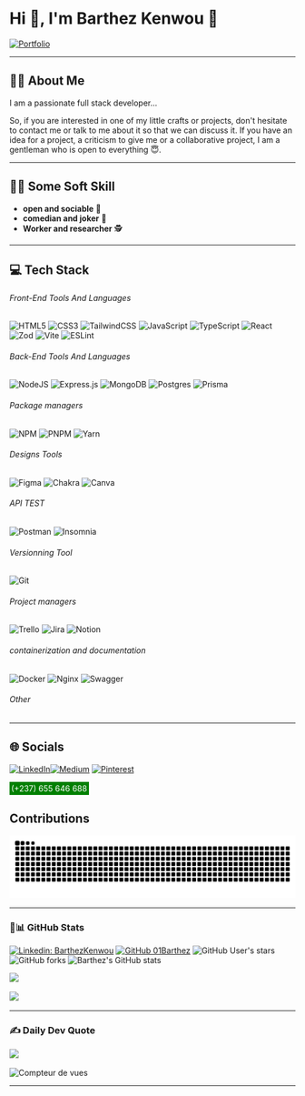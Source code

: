 
# Hi 👋, I'm Barthez Kenwou 🤞

[![Portfolio](https://img.shields.io/badge/Portfolio-%23000000.svg?style=for-the-badge&logo=firefox&logoColor=#FF7139)](https://github.com/Worketyamo-Students/ChrisfisPrrojet-Barthez_-_Melvis)

<hr/>

## 🧑‍💻 About Me

I am a passionate full stack developer...

So, if you are interested in one of my little crafts or projects, don't hesitate to contact me or talk to me about it so that we can discuss it. If you have an idea for a project, a criticism to give me or a collaborative project, I am a gentleman who is open to everything 😇.

<!-- ![Barthez Kenwou](assets/profile.JPG) -->

<hr/>

## 👨‍🦱 Some Soft Skill

- **open and sociable** 🤝
- **comedian and joker** 👀
- **Worker and researcher** 🕵️

<hr/>

## 💻 Tech Stack

###### Front-End Tools And Languages

![HTML5](https://img.shields.io/badge/html5-%23E34F26.svg?style=for-the-badge&logo=html5&logoColor=white) ![CSS3](https://img.shields.io/badge/css3-%231572B6.svg?style=for-the-badge&logo=css3&logoColor=white) ![TailwindCSS](https://img.shields.io/badge/tailwindcss-%2338B2AC.svg?style=for-the-badge&logo=tailwind-css&logoColor=white) ![JavaScript](https://img.shields.io/badge/javascript-%23323330.svg?style=for-the-badge&logo=javascript&logoColor=%23F7DF1E) ![TypeScript](https://img.shields.io/badge/typescript-%23007ACC.svg?style=for-the-badge&logo=typescript&logoColor=white) ![React](https://img.shields.io/badge/react-%2320232a.svg?style=for-the-badge&logo=react&logoColor=%2361DAFB) ![Zod](https://img.shields.io/badge/zod-%233068b7.svg?style=for-the-badge&logo=zod&logoColor=white) ![Vite](https://img.shields.io/badge/vite-%23646CFF.svg?style=for-the-badge&logo=vite&logoColor=white) ![ESLint](https://img.shields.io/badge/ESLint-4B3263?style=for-the-badge&logo=eslint&logoColor=white)

###### Back-End Tools And Languages

![NodeJS](https://img.shields.io/badge/node.js-6DA55F?style=for-the-badge&logo=node.js&logoColor=white) ![Express.js](https://img.shields.io/badge/express.js-%23404d59.svg?style=for-the-badge&logo=express&logoColor=%2361DAFB) 
![MongoDB](https://img.shields.io/badge/MongoDB-%234ea94b.svg?style=for-the-badge&logo=mongodb&logoColor=white) ![Postgres](https://img.shields.io/badge/postgres-%23316192.svg?style=for-the-badge&logo=postgresql&logoColor=white) ![Prisma](https://img.shields.io/badge/Prisma-3982CE?style=for-the-badge&logo=Prisma&logoColor=white) 

###### Package managers

![NPM](https://img.shields.io/badge/NPM-%23CB3837.svg?style=for-the-badge&logo=npm&logoColor=white) ![PNPM](https://img.shields.io/badge/pnpm-%234a4a4a.svg?style=for-the-badge&logo=pnpm&logoColor=f69220) ![Yarn](https://img.shields.io/badge/yarn-%232C8EBB.svg?style=for-the-badge&logo=yarn&logoColor=white) 

###### Designs Tools

![Figma](https://img.shields.io/badge/figma-%23F24E1E.svg?style=for-the-badge&logo=figma&logoColor=white) ![Chakra](https://img.shields.io/badge/chakra-%234ED1C5.svg?style=for-the-badge&logo=chakraui&logoColor=white) ![Canva](https://img.shields.io/badge/Canva-%2300C4CC.svg?style=for-the-badge&logo=Canva&logoColor=white)

###### API TEST

![Postman](https://img.shields.io/badge/Postman-FF6C37?style=for-the-badge&logo=postman&logoColor=white) ![Insomnia](https://img.shields.io/badge/Insomnia-black?style=for-the-badge&logo=insomnia&logoColor=5849BE) 

###### Versionning Tool

![Git](https://img.shields.io/badge/git-%23F05033.svg?style=for-the-badge&logo=git&logoColor=white)

###### Project managers

![Trello](https://img.shields.io/badge/Trello-%23026AA7.svg?style=for-the-badge&logo=Trello&logoColor=white) ![Jira](https://img.shields.io/badge/jira-%230A0FFF.svg?style=for-the-badge&logo=jira&logoColor=white) ![Notion](https://img.shields.io/badge/Notion-%23000000.svg?style=for-the-badge&logo=notion&logoColor=white)


###### containerization and documentation

![Docker](https://img.shields.io/badge/docker-%230db7ed.svg?style=for-the-badge&logo=docker&logoColor=white) ![Nginx](https://img.shields.io/badge/nginx-%23009639.svg?style=for-the-badge&logo=nginx&logoColor=white) ![Swagger](https://img.shields.io/badge/-Swagger-%23Clojure?style=for-the-badge&logo=swagger&logoColor=white) 

###### Other

<hr/>

## 🌐 Socials

[![LinkedIn](https://img.shields.io/badge/LinkedIn-%230077B5.svg?logo=linkedin&logoColor=white)](https://linkedin.com/in/https://www.linkedin.com/in/barthez-kenwou)[![Medium](https://img.shields.io/badge/Medium-12100E?logo=medium&logoColor=white)](https://medium.com/@https://medium.com/@barthezkenwou) [![Pinterest](https://img.shields.io/badge/Pinterest-%23E60023.svg?logo=Pinterest&logoColor=white)](https://pinterest.com/https://www.pinterest.com/barthezkenwou/) <p style="padding: 3px; font-size:14px; background: green; width: fit-content; color: white;">(+237) 655 646 688</p>

## Contributions

![snake gif](https://github.com/karthikmudunuri/karthikmudunuri/blob/output/github-contribution-grid-snake-dark.svg)

<hr/>

### 🙈📊 GitHub Stats

[![Linkedin: BarthezKenwou](https://img.shields.io/badge/-barthez-kenwou-blue?style=flat-square&logo=Linkedin&logoColor=white&link=https://www.linkedin.com/in/barthez-kenwou/)](https://www.linkedin.com/in/barthez-kenwou/)
[![GitHub 01Barthez](https://img.shields.io/github/followers/karthikmudunuri?label=follow&style=social)](https://github.com/01Barthez)
![GitHub User's stars](https://img.shields.io/github/stars/01Barthez)
![GitHub forks](https://img.shields.io/github/forks/01Barthez/eldoraui)
![Barthez's GitHub stats](https://github-readme-stats.vercel.app/api?username=01Barthez&show_icons=true&theme=radical)
<br/>

![](https://github-readme-streak-stats.herokuapp.com/?user=01Barthez&theme=radical&hide_border=false)
<br/>

![](https://github-readme-stats.vercel.app/api/top-langs/?username=01Barthez&theme=radical&hide_border=false&include_all_commits=true&count_private=true&layout=compact)

<hr/>

### ✍️ Daily Dev Quote

![](https://quotes-github-readme.vercel.app/api?type=horizontal&theme=radical)

![Compteur de vues](https://komarev.com/ghpvc/?username=01Barthez&color=yellow)<br/>
<!-- [![](https://visitcount.itsvg.in/api?id=01Barthez&icon=0&color=0)](https://visitcount.itsvg.in) -->

<hr/>
<!-- Proudly created with GPRM ( https://gprm.itsvg.in ) -->
